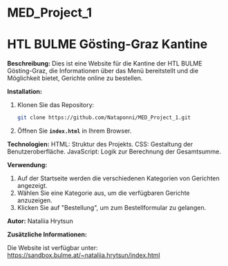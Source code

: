 # MED_Project_1
# HTL BULME Gösting-Graz Kantine

**Beschreibung:**
Dies ist eine Website für die Kantine der HTL BULME Gösting-Graz, die Informationen über das Menü bereitstellt und die Möglichkeit bietet, Gerichte online zu bestellen.

**Installation:**
1. Klonen Sie das Repository:
   ```bash
   git clone https://github.com/Nataponni/MED_Project_1.git
   
2. Öffnen Sie **`index.html`** in Ihrem Browser.
   
**Technologien:**
   HTML: Struktur des Projekts.
   CSS: Gestaltung der Benutzeroberfläche.
   JavaScript: Logik zur Berechnung der Gesamtsumme.
   
**Verwendung:**

1. Auf der Startseite werden die verschiedenen Kategorien von Gerichten angezeigt.
2. Wählen Sie eine Kategorie aus, um die verfügbaren Gerichte anzuzeigen.
3. Klicken Sie auf "Bestellung", um zum Bestellformular zu gelangen.

**Autor:**
Nataliia Hrytsun

**Zusätzliche Informationen:**

Die Website ist verfügbar unter: https://sandbox.bulme.at/~nataliia.hrytsun/index.html
